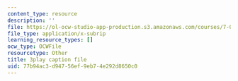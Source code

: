 ```yaml
---
content_type: resource
description: ''
file: https://ol-ocw-studio-app-production.s3.amazonaws.com/courses/7-016-introductory-biology-fall-2018/77b94ac3d94756ef9eb74e292d8650c0_5ejPI6QqKBU.vtt
file_type: application/x-subrip
learning_resource_types: []
ocw_type: OCWFile
resourcetype: Other
title: 3play caption file
uid: 77b94ac3-d947-56ef-9eb7-4e292d8650c0
---
```


